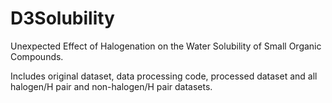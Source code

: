 # D3Solubility
Unexpected Effect of Halogenation on the Water Solubility of Small Organic Compounds.

Includes original dataset, data processing code, processed dataset and all halogen/H pair and non-halogen/H pair datasets.
